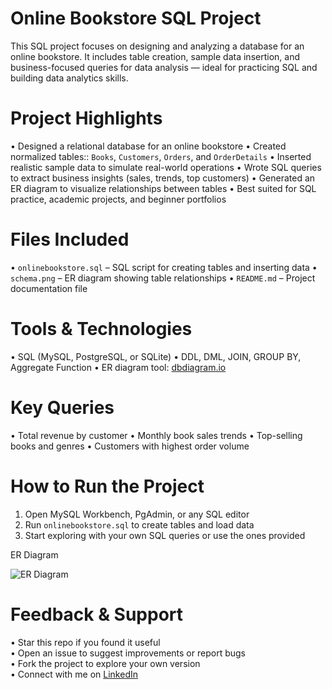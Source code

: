 #  Online Bookstore SQL Project
This SQL project focuses on designing and analyzing a database for an online bookstore. It includes table creation, sample data insertion, and business-focused queries for data analysis — ideal for practicing SQL and building data analytics skills.

# Project Highlights

•	Designed a relational database for an online bookstore
•	Created normalized tables:: `Books`, `Customers`, `Orders`, and `OrderDetails`
•	Inserted realistic sample data to simulate real-world operations
•	Wrote SQL queries to extract business insights (sales, trends, top customers)
•	Generated an ER diagram to visualize relationships between tables
•	Best suited for SQL practice, academic projects, and beginner portfolios


# Files Included

•	`onlinebookstore.sql` – SQL script for creating tables and inserting data
•	`schema.png` – ER diagram showing table relationships 
•	`README.md` – Project documentation file 

#  Tools & Technologies

•	SQL (MySQL, PostgreSQL, or SQLite)
• DDL, DML, JOIN, GROUP BY, Aggregate Function
•	ER diagram tool: [dbdiagram.io](C:\Users\Dell\Downloads\onlinebookstore_erd.png)


#  Key Queries
•	Total revenue by customer
•	Monthly book sales trends
•	Top-selling books and genres
•	Customers with highest order volume

#  How to Run the Project

1. Open MySQL Workbench, PgAdmin, or any SQL editor
2. Run `onlinebookstore.sql` to create tables and load data
3. Start exploring with your own SQL queries or use the ones provided

 ER Diagram

![ER Diagram](schema.png)
  
#  Feedback & Support

•	Star this repo if you found it useful  
•	Open an issue to suggest improvements or report bugs  
•	Fork the project to explore your own version  
•	Connect with me on [LinkedIn](https://www.linkedin.com/in/anuradha-99213324a/)

